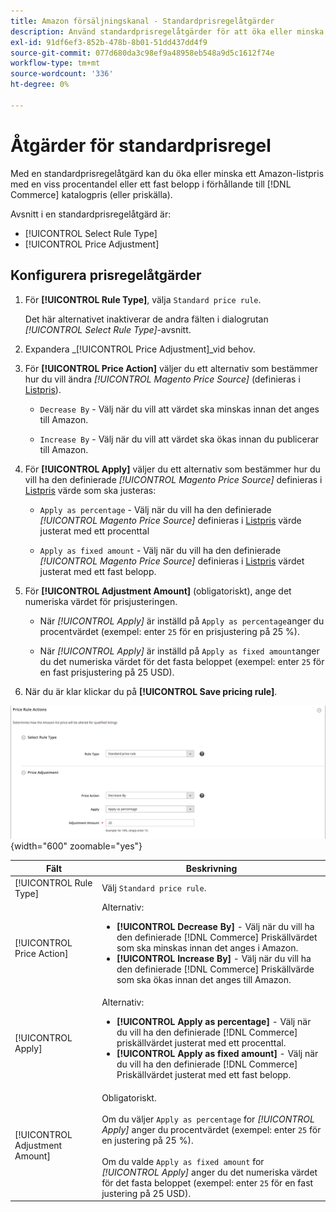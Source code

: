```yaml
---
title: Amazon försäljningskanal - Standardprisregelåtgärder
description: Använd standardprisregelåtgärder för att öka eller minska ett listpris för Amazon i förhållande till Commerce-katalogpriset (eller priskällan).
exl-id: 91df6ef3-852b-478b-8b01-51dd437dd4f9
source-git-commit: 077d680da3c98ef9a48958eb548a9d5c1612f74e
workflow-type: tm+mt
source-wordcount: '336'
ht-degree: 0%

---
```


# Åtgärder för standardprisregel

Med en standardprisregelåtgärd kan du öka eller minska ett Amazon-listpris med en viss procentandel eller ett fast belopp i förhållande till [!DNL Commerce] katalogpris (eller priskälla).

Avsnitt i en standardprisregelåtgärd är:

- [!UICONTROL Select Rule Type]
- [!UICONTROL Price Adjustment]

## Konfigurera prisregelåtgärder

1. För **[!UICONTROL Rule Type]**, välja `Standard price rule`.

   Det här alternativet inaktiverar de andra fälten i dialogrutan _[!UICONTROL Select Rule Type]_-avsnitt.

1. Expandera _[!UICONTROL Price Adjustment]_vid behov.

1. För **[!UICONTROL Price Action]** väljer du ett alternativ som bestämmer hur du vill ändra *[!UICONTROL Magento Price Source]* (definieras i [Listpris](./listing-price.md)).

   - `Decrease By` - Välj när du vill att värdet ska minskas innan det anges till Amazon.

   - `Increase By` - Välj när du vill att värdet ska ökas innan du publicerar till Amazon.

1. För **[!UICONTROL Apply]** väljer du ett alternativ som bestämmer hur du vill ha den definierade *[!UICONTROL Magento Price Source]* definieras i [Listpris](./listing-price.md) värde som ska justeras:

   - `Apply as percentage` - Välj när du vill ha den definierade *[!UICONTROL Magento Price Source]* definieras i [Listpris](./listing-price.md) värde justerat med ett procenttal

   - `Apply as fixed amount` - Välj när du vill ha den definierade *[!UICONTROL Magento Price Source]* definieras i [Listpris](./listing-price.md) värdet justerat med ett fast belopp.

1. För **[!UICONTROL Adjustment Amount]** (obligatoriskt), ange det numeriska värdet för prisjusteringen.

   - När *[!UICONTROL Apply]* är inställd på `Apply as percentage`anger du procentvärdet (exempel: enter `25` för en prisjustering på 25 %).

   - När *[!UICONTROL Apply]* är inställd på `Apply as fixed amount`anger du det numeriska värdet för det fasta beloppet (exempel: enter `25` för en fast prisjustering på 25 USD).

1. När du är klar klickar du på **[!UICONTROL Save pricing rule]**.

![Standardprisregel](assets/ob-price-rule-action-standard-example.png){width="600" zoomable="yes"}

| Fält | Beskrivning |
|---|---|
| [!UICONTROL Rule Type] | Välj `Standard price rule`. |
| [!UICONTROL Price Action] | Alternativ:<ul><li>**[!UICONTROL Decrease By]** - Välj när du vill ha den definierade [!DNL Commerce] Priskällvärdet som ska minskas innan det anges i Amazon.</li><li>**[!UICONTROL Increase By]** - Välj när du vill ha den definierade [!DNL Commerce] Priskällvärde som ska ökas innan det anges till Amazon.</li></ul> |
| [!UICONTROL Apply] | Alternativ:<ul><li>**[!UICONTROL Apply as percentage]** - Välj när du vill ha den definierade [!DNL Commerce] priskällvärdet justerat med ett procenttal.</li><li>**[!UICONTROL Apply as fixed amount]** - Välj när du vill ha den definierade [!DNL Commerce] Priskällvärdet justerat med ett fast belopp.</li></ul> |
| [!UICONTROL Adjustment Amount] | Obligatoriskt.<br><br>Om du väljer `Apply as percentage` for *[!UICONTROL Apply]* anger du procentvärdet (exempel: enter `25` för en justering på 25 %).<br><br>Om du valde `Apply as fixed amount` for *[!UICONTROL Apply]* anger du det numeriska värdet för det fasta beloppet (exempel: enter `25` för en fast justering på 25 USD). |
